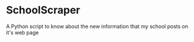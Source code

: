 # SchoolScraper
A Python script to know about the new information that my school posts on it's web page
